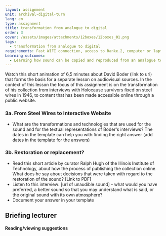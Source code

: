 ```yaml
---
layout: assignment
unit: archival-digital-turn
lang: en
type: assignment
title: transformation from analogue to digital
order: 3
cover: /assets/images/attachments/12boxes/12boxes_01.png
tags:
  - transformation from analogue to digital 
requirements: Fast WIFI connection, access to Ranke.2, computer or laptop, application on laptop or computer to view video,
Learning outcomes:
  - Learning how sound can be copied and reproduced from an analogue to a digital carrier
---
```


Watch this short animation of 6,5 minutes about David Boder (link to url) that forms the basis for a separate lesson on audiovisual sources. In the context of this lesson the focus of this assignment is on the transformation of his collection from interviews with Holocause survivors fixed on steel wires in 1946, to content that has been made accessible online through a public website. 

<!-- more -->

<!-- briefing-student -->
### 3a. From Steel Wires to Interactive Website 
<!-- section-contents -->
- What are the transformations and technologies that are used for the sound and for the textual representations of Boder's interviews? 
The dates in the template can help you with finding the right answer
(add dates in the template for the answers) 


<!-- section -->
### 3b. Restoration or replacement?
<!-- section-contents -->

- Read this short article by curator Ralph Hugh of the Illinois Institute of Technology, about how the process of publishing the collection online. What does he say about decisions that were taken with regard to the restoration of the sound? [Link to PDF] 
- Listen to this interview: [url of unaudible sound] - what would you have preferred, a better sound so that you may understand what is said, or the original sound with its own atmosphere? 
- Document your answer in your template 


<!-- briefing-teacher -->
## Briefing lecturer


#### Reading/viewing  suggestions



